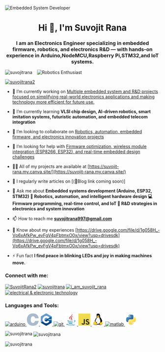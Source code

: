 <img align="center" alt= "Embedded System Developer"  height="100" width="1000" src="https://repository-images.githubusercontent.com/248428474/1f65d753-4bf4-4a49-8310-7ae814fe1c8a">

<h1 align="center">Hi 👋, I'm Suvojit Rana</h1>
<h3 align="center">I am an Electronics Engineer specializing in embedded firmware, robotics, and electronics R&D — with hands-on experience in Arduino,NodeMCU,Raspberry Pi,STM32,and IoT systems.</h3>
<img align="right" alt= "Robotics Enthusiast" width="400" src="https://cdn.dribbble.com/userupload/41674323/file/original-4038f1c63f5e9d0e1e025847720e7c7b.gif">

<p align="left"> <img src="https://komarev.com/ghpvc/?username=suvojitrana&label=Profile%20views&color=0e75b6&style=flat" alt="suvojitrana" /> </p>

<p align="left"> <a href="https://twitter.com/suvojitrana2" target="blank"><img src="https://img.shields.io/twitter/follow/suvojitrana2?logo=twitter&style=for-the-badge" alt="suvojitrana2" /></a> </p>

- 🔭 I’m currently working on [Multiple embedded system and R&D projects focused on simplifying real-world electronics applications and making technology more efficient for future use.](https://suvojit-rana.my.canva.site/)

- 🌱 I’m currently learning **VLSI chip design, AI-driven robotics, smart imitation systems, futuristic automation, and embedded telecom integration**

- 👯 I’m looking to collaborate on [Robotics, automation, embedded firmware, and electronics innovation projects](http://www.linkedin.com/in/suvojitrana)

- 🤝 I’m looking for help with [Firmware optimization, wireless module integration (ESP8266, ESP32), and real-time embedded design challenges](https://youtube.com/@electrical_electronic_hindi?si=kYswtf7TN2iQ4I2S)

- 👨‍💻 All of my projects are available at [https://suvojit-rana.my.canva.site/](https://suvojit-rana.my.canva.site/)

- 📝 I regularly write articles on [(📍Blog link coming soon)]

- 💬 Ask me about **Embedded systems development (Arduino, ESP32, STM32) 🤖 Robotics, automation, and intelligent hardware design 💻 Firmware programming, real-time control, and IoT 🧠 R&D strategies in electronics and system innovation**

- 📫 How to reach me **suvojitrana997@gmail.com**

- 📄 Know about my experiences [https://drive.google.com/file/d/1g058H_-Vp6xAfkPw_evFgV4pFbtmxO0x/view?usp=drivesdk](https://drive.google.com/file/d/1g058H_-Vp6xAfkPw_evFgV4pFbtmxO0x/view?usp=drivesdk)

- ⚡ Fun fact **I find peace in blinking LEDs and joy in making machines move.**

<h3 align="left">Connect with me:</h3>
<p align="left">
<a href="https://twitter.com/SuvojitRana2" target="blank"><img align="center" src="https://raw.githubusercontent.com/rahuldkjain/github-profile-readme-generator/master/src/images/icons/Social/twitter.svg" alt="SuvojitRana2" height="30" width="40" /></a>
<a href="https://linkedin.com/in/suvojitrana" target="blank"><img align="center" src="https://raw.githubusercontent.com/rahuldkjain/github-profile-readme-generator/master/src/images/icons/Social/linked-in-alt.svg" alt="suvojitrana" height="30" width="40" /></a>
<a href="https://instagram.com/i_am_suvojit_rana" target="blank"><img align="center" src="https://raw.githubusercontent.com/rahuldkjain/github-profile-readme-generator/master/src/images/icons/Social/instagram.svg" alt="i_am_suvojit_rana" height="30" width="40" /></a>
<a href="https://www.youtube.com/@electrical_electronic_hindi" target="blank"><img align="center" src="https://raw.githubusercontent.com/rahuldkjain/github-profile-readme-generator/master/src/images/icons/Social/youtube.svg" alt="electrical & electronic technology" height="30" width="40" /></a>
</p>

<h3 align="left">Languages and Tools:</h3>
<p align="left"> <a href="https://www.arduino.cc/" target="_blank" rel="noreferrer"> <img src="https://cdn.worldvectorlogo.com/logos/arduino-1.svg" alt="arduino" width="40" height="40"/> </a> <a href="https://www.cprogramming.com/" target="_blank" rel="noreferrer"> <img src="https://raw.githubusercontent.com/devicons/devicon/master/icons/c/c-original.svg" alt="c" width="40" height="40"/> </a> <a href="https://www.w3schools.com/cpp/" target="_blank" rel="noreferrer"> <img src="https://raw.githubusercontent.com/devicons/devicon/master/icons/cplusplus/cplusplus-original.svg" alt="cplusplus" width="40" height="40"/> </a> <a href="https://git-scm.com/" target="_blank" rel="noreferrer"> <img src="https://www.vectorlogo.zone/logos/git-scm/git-scm-icon.svg" alt="git" width="40" height="40"/> </a> <a href="https://www.java.com" target="_blank" rel="noreferrer"> <img src="https://raw.githubusercontent.com/devicons/devicon/master/icons/java/java-original.svg" alt="java" width="40" height="40"/> </a> <a href="https://developer.mozilla.org/en-US/docs/Web/JavaScript" target="_blank" rel="noreferrer"> <img src="https://raw.githubusercontent.com/devicons/devicon/master/icons/javascript/javascript-original.svg" alt="javascript" width="40" height="40"/> </a> <a href="https://www.linux.org/" target="_blank" rel="noreferrer"> <img src="https://raw.githubusercontent.com/devicons/devicon/master/icons/linux/linux-original.svg" alt="linux" width="40" height="40"/> </a> <a href="https://www.mathworks.com/" target="_blank" rel="noreferrer"> <img src="https://upload.wikimedia.org/wikipedia/commons/2/21/Matlab_Logo.png" alt="matlab" width="40" height="40"/> </a> <a href="https://www.python.org" target="_blank" rel="noreferrer"> <img src="https://raw.githubusercontent.com/devicons/devicon/master/icons/python/python-original.svg" alt="python" width="40" height="40"/> </a> </p>

<p><img align="left" src="https://github-readme-stats.vercel.app/api/top-langs?username=suvojitrana&show_icons=true&locale=en&layout=compact" alt="suvojitrana" /></p>

<p>&nbsp;<img align="center" src="https://github-readme-stats.vercel.app/api?username=suvojitrana&show_icons=true&locale=en" alt="suvojitrana" /></p>

<p><img align="center" src="https://github-readme-streak-stats.herokuapp.com/?user=suvojitrana&" alt="suvojitrana" /></p>
